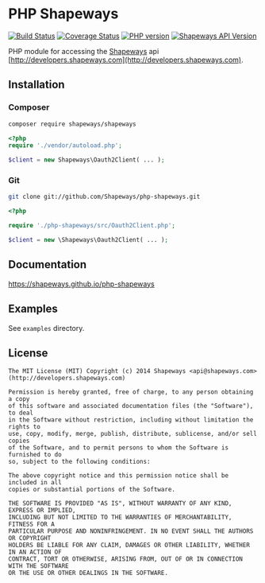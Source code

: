 PHP Shapeways
=============

[![Build Status](https://travis-ci.org/Shapeways/php-shapeways.png?branch=master)](https://travis-ci.org/Shapeways/php-shapeways)
[![Coverage Status](https://coveralls.io/repos/Shapeways/php-shapeways/badge.png?branch=master)](https://coveralls.io/r/Shapeways/php-shapeways?branch=master)
[![PHP version](https://poser.pugx.org/shapeways/shapeways/v/stable.png)](https://packagist.org/packages/shapeways/shapeways)
[![Shapeways API Version](http://b.repl.ca/v1/shapeways--api-v1-brightgreen.png)](https://developers.shapeways.com/docs)

PHP module for accessing the [Shapeways](http://www.shapeways.com) api [http://developers.shapeways.com](http://developers.shapeways.com).

## Installation
### Composer
```bash
composer require shapeways/shapeways
```

```php
<?php
require './vendor/autoload.php';

$client = new Shapeways\Oauth2Client( ... );
```

### Git
```bash
git clone git://github.com/Shapeways/php-shapeways.git
```

```php
<?php

require './php-shapeways/src/Oauth2Client.php';

$client = new \Shapeways\Oauth2Client( ... );
```

## Documentation
https://shapeways.github.io/php-shapeways


## Examples
See `examples` directory.

## License
```
The MIT License (MIT) Copyright (c) 2014 Shapeways <api@shapeways.com> (http://developers.shapeways.com)

Permission is hereby granted, free of charge, to any person obtaining a copy
of this software and associated documentation files (the "Software"), to deal
in the Software without restriction, including without limitation the rights to
use, copy, modify, merge, publish, distribute, sublicense, and/or sell copies
of the Software, and to permit persons to whom the Software is furnished to do
so, subject to the following conditions:

The above copyright notice and this permission notice shall be included in all
copies or substantial portions of the Software.

THE SOFTWARE IS PROVIDED "AS IS", WITHOUT WARRANTY OF ANY KIND, EXPRESS OR IMPLIED,
INCLUDING BUT NOT LIMITED TO THE WARRANTIES OF MERCHANTABILITY, FITNESS FOR A
PARTICULAR PURPOSE AND NONINFRINGEMENT. IN NO EVENT SHALL THE AUTHORS OR COPYRIGHT
HOLDERS BE LIABLE FOR ANY CLAIM, DAMAGES OR OTHER LIABILITY, WHETHER IN AN ACTION OF
CONTRACT, TORT OR OTHERWISE, ARISING FROM, OUT OF OR IN CONNECTION WITH THE SOFTWARE
OR THE USE OR OTHER DEALINGS IN THE SOFTWARE.
```
